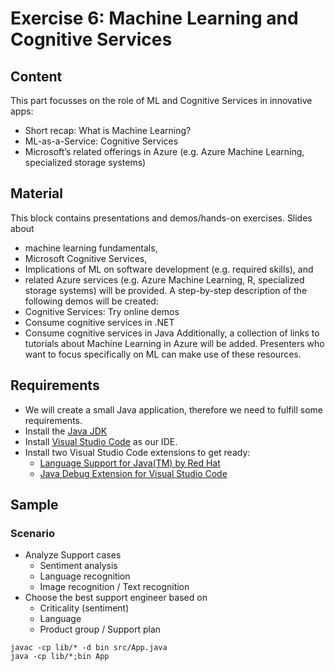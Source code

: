 # Exercise 6: Machine Learning and Cognitive Services

## Content
This part focusses on the role of ML and Cognitive Services in innovative apps:
* Short recap: What is Machine Learning?
* ML-as-a-Service: Cognitive Services
* Microsoft’s related offerings in Azure (e.g. Azure Machine Learning, specialized storage systems)

## Material
This block contains presentations and demos/hands-on exercises. Slides about
* machine learning fundamentals,
* Microsoft Cognitive Services,
* Implications of ML on software development (e.g. required skills), and
* related Azure services (e.g. Azure Machine Learning, R, specialized storage systems)
will be provided. A step-by-step description of the following demos will be created:
* Cognitive Services: Try online demos
* Consume cognitive services in .NET
* Consume cognitive services in Java
Additionally, a collection of links to tutorials about Machine Learning in Azure will be added. Presenters who want to focus specifically on ML can make use of these resources.



## Requirements
* We will create a small Java application, therefore we need to fulfill some requirements.
* Install the [Java JDK](http://www.oracle.com/technetwork/java/javase/downloads/jdk8-downloads-2133151.html)
* Install [Visual Studio Code](https://code.visualstudio.com) as our IDE.
* Install two Visual Studio Code extensions to get ready:
  * [Language Support for Java(TM) by Red Hat](https://marketplace.visualstudio.com/items?itemName=redhat.java)
  * [Java Debug Extension for Visual Studio Code](https://marketplace.visualstudio.com/items?itemName=vscjava.vscode-java-debug)



## Sample
### Scenario
* Analyze Support cases
  * Sentiment analysis
  * Language recognition
  * Image recognition / Text recognition
* Choose the best support engineer based on
  * Criticality (sentiment)
  * Language
  * Product group / Support plan



```
javac -cp lib/* -d bin src/App.java
java -cp lib/*;bin App
```
